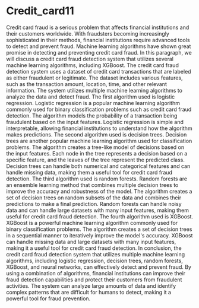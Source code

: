 # Credit_card11

Credit card fraud is a serious problem that affects financial institutions and their customers worldwide. With fraudsters becoming increasingly sophisticated in their methods, financial institutions require advanced tools to detect and prevent fraud. Machine learning algorithms have shown great promise in detecting and preventing credit card fraud. In this paragraph, we will discuss a credit card fraud detection system that utilizes several machine learning algorithms, including XGBoost. The credit card fraud detection system uses a dataset of credit card transactions that are labeled as either fraudulent or legitimate. The dataset includes various features, such as the transaction amount, location, time, and other relevant information. The system utilizes multiple machine learning algorithms to analyze the data and detect fraud. The first algorithm used is logistic regression. Logistic regression is a popular machine learning algorithm commonly used for binary classification problems such as credit card fraud detection. The algorithm models the probability of a transaction being fraudulent based on the input features. Logistic regression is simple and interpretable, allowing financial institutions to understand how the algorithm makes predictions. The second algorithm used is decision trees. Decision trees are another popular machine learning algorithm used for classification problems. The algorithm creates a tree-like model of decisions based on the input features. Each node in the tree represents a decision based on a specific feature, and the leaves of the tree represent the predicted class. Decision trees can handle both numerical and categorical features and can handle missing data, making them a useful tool for credit card fraud detection. The third algorithm used is random forests. Random forests are an ensemble learning method that combines multiple decision trees to improve the accuracy and robustness of the model. The algorithm creates a set of decision trees on random subsets of the data and combines their predictions to make a final prediction. Random forests can handle noisy data and can handle large datasets with many input features, making them useful for credit card fraud detection. The fourth algorithm used is XGBoost. XGBoost is a powerful machine learning algorithm commonly used for binary classification problems. The algorithm creates a set of decision trees in a sequential manner to iteratively improve the model's accuracy. XGBoost can handle missing data and large datasets with many input features, making it a useful tool for credit card fraud detection. In conclusion, the credit card fraud detection system that utilizes multiple machine learning algorithms, including logistic regression, decision trees, random forests, XGBoost, and neural networks, can effectively detect and prevent fraud. By using a combination of algorithms, financial institutions can improve their fraud detection capabilities and protect their customers from fraudulent activities. The system can analyze large amounts of data and identify complex patterns that are difficult for humans to detect, making it a powerful tool for fraud prevention. 
